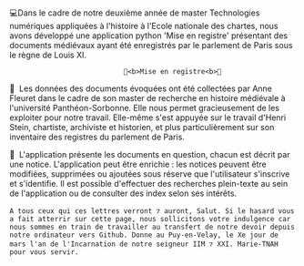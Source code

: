 💻Dans le cadre de notre deuxième année de master Technologies numériques appliquées à l'histoire à l'Ecole nationale des chartes, nous avons développé une application python 'Mise en registre' présentant des documents médiévaux ayant été enregistrés par le parlement de Paris sous le règne de Louis XI.

                                👑<b>Mise en registre<b>👑

📙 	Les données des documents évoquées ont été collectées par Anne Fleuret dans le cadre de son master de recherche en histoire médiévale à l'université Panthéon-Sorbonne. Elle nous permet gracieusement de les exploiter pour notre travail. Elle-même s'est appuyée sur le travail d'Henri Stein, chartiste, archiviste et historien, et plus particulièrement sur son inventaire des registres du parlement de Paris.

📜 	L'application présente les documents en question, chacun est décrit par une notice. L'application peut être enrichie : les notices peuvent être modifiées, supprimées ou ajoutées sous réserve que l'utilisateur s'inscrive et s'identifie. Il est possible d'effectuer des recherches plein-texte au sein de l'application ou de consulter des index selon ses intérêts.

    A tous ceux qui ces lettres verront ⁊ auront, Salut. Si le hasard vous a fait atterrir sur cette page, nous sollicitons votre indulgence car nous sommes en train de travailler au transfert de notre devoir depuis notre ordinateur vers Github. Donne au Puy-en-Velay, le Xe jour de mars l'an de l'Incarnation de notre seigneur IIM ⁊ XXI. Marie-TNAH pour vous servir.
